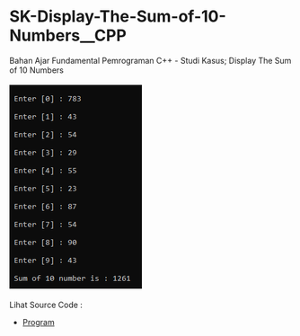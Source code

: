 # SK-Display-The-Sum-of-10-Numbers__CPP
Bahan Ajar Fundamental Pemrograman C++ - Studi Kasus; Display The Sum of 10 Numbers<br><br>
<img src="https://github.com/RizkyKhapidsyah/SK-Display-The-Sum-of-10-Numbers__CPP/blob/master/SK-Display-The-Sum-of-10-Numbers__CPP/Result/001.PNG"><br><br>
Lihat Source Code : <br>
- <a href="https://github.com/RizkyKhapidsyah/SK-Display-The-Sum-of-10-Numbers__CPP/blob/master/SK-Display-The-Sum-of-10-Numbers__CPP/Source.cpp">Program</a>
